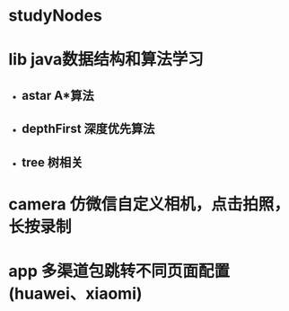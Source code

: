 # studyNodes
# lib  java数据结构和算法学习
+ ## astar A*算法 
+ ## depthFirst 深度优先算法
+ ## tree 树相关
# camera 仿微信自定义相机，点击拍照，长按录制

# app 多渠道包跳转不同页面配置(huawei、xiaomi)
